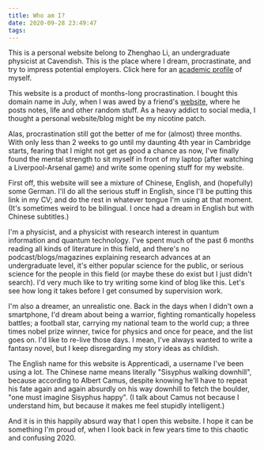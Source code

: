 ```yaml
---
title: Who am I?
date: 2020-09-28 23:49:47
tags:
---
```

This is a personal website belong to Zhenghao Li, an undergraduate physicist at Cavendish. This is the place where I dream, procrastinate, and try to impress potential employers. Click here for an [academic profile](www.apprenticeadi.com) of myself. 

This website is a product of months-long procrastination. I bought this domain name in July, when I was awed by a friend's [website](butteraddict.fun), where he posts notes, life and other random stuff. As a heavy addict to social media, I thought a personal website/blog might be my nicotine patch. 

Alas, procrastination still got the better of me for (almost) three months. With only less than 2 weeks to go until my daunting 4th year in Cambridge starts, fearing that I might not get as good a chance as now, I've finally found the mental strength to sit myself in front of my laptop (after watching a Liverpool-Arsenal game) and write some opening stuff for my website. 

First off, this website will see a mixture of Chinese, English, and (hopefully) some German. I'll do all the serious stuff in English, since I'll be putting this link in my CV; and do the rest in whatever tongue I'm using at that moment. (It's sometimes weird to be bilingual. I once had a dream in English but with Chinese subtitles.)

I'm a physicist, and a physicist with research interest in quantum information and quantum technology. I've spent much of the past 6 months reading all kinds of literature in this field, and there's no podcast/blogs/magazines explaining research advances at an undergraduate level, it's either popular science for the public, or serious science for the people in this field (or maybe these do exist but I just didn't search). I'd very much like to try writing some kind of blog like this. Let's see how long it takes before I get consumed by supervision work. 

I'm also a dreamer, an unrealistic one. Back in the days when I didn't own a smartphone, I'd dream about being a warrior, fighting romantically hopeless battles; a football star, carrying my national team to the world cup; a three times nobel prize winner, twice for physics and once for peace, and the list goes on. I'd like to re-live those days. I mean, I've always wanted to write a fantasy novel, but I keep disregarding my story ideas as childish. 

The English name for this website is Apprenticadi, a username I've been using a lot. The Chinese name means literally "Sisyphus walking downhill", because according to Albert Camus, despite knowing he'll have to repeat his fate again and again absurdly on his way downhill to fetch the boulder, "one must imagine Sisyphus happy". (I talk about Camus not because I understand him, but because it makes me feel stupidly intelligent.)

And it is in this happily absurd way that I open this website. I hope it can be something I'm proud of, when I look back in few years time to this chaotic and confusing 2020.

